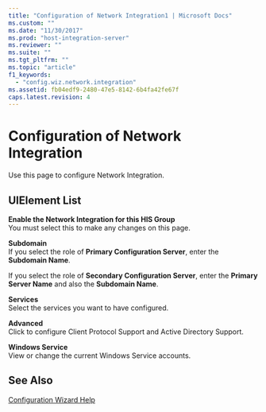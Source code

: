 ```yaml
---
title: "Configuration of Network Integration1 | Microsoft Docs"
ms.custom: ""
ms.date: "11/30/2017"
ms.prod: "host-integration-server"
ms.reviewer: ""
ms.suite: ""
ms.tgt_pltfrm: ""
ms.topic: "article"
f1_keywords: 
  - "config.wiz.network.integration"
ms.assetid: fb04edf9-2480-47e5-8142-6b4fa42fe67f
caps.latest.revision: 4
---
```

# Configuration of Network Integration
Use this page to configure Network Integration.  
  
## UIElement List  
 **Enable the Network Integration for this HIS Group**  
 You must select this to make any changes on this page.  
  
 **Subdomain**  
 If you select the role of **Primary Configuration Server**, enter the **Subdomain Name**.  
  
 If you select the role of **Secondary Configuration Server**, enter the **Primary Server Name** and also the **Subdomain Name**.  
  
 **Services**  
 Select the services you want to have configured.  
  
 **Advanced**  
 Click to configure Client Protocol Support and Active Directory Support.  
  
 **Windows Service**  
 View or change the current Windows Service accounts.  
  
## See Also  
 [Configuration Wizard Help](../HIS2010/configuration-wizard-help1.md)